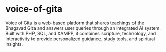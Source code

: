 # voice-of-gita
Voice of Gita is a web-based platform that shares teachings of the Bhagavad Gita and answers user queries through an integrated AI system. Built with PHP, SQL, and XAMPP, it combines scripture, technology, and interactivity to provide personalized guidance, study tools, and spiritual insights.
